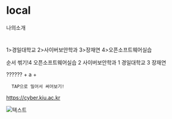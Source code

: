 # local

나의소개
#
1>경일대학교
2>사이버보안학과
3>장재연
4>오픈소프트웨어실습


순서 썪기!4 오픈소프트웨어실습
2 사이버보안학과
1 경일대학교
3 장재연

 ??????  + a +

      TAP으로 밀어서 써어보기!
  
 https://cyber.kiu.ac.kr

![텍스트](ㅋ.jpg)
